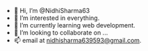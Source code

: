 - 👋 Hi, I’m @NidhiSharma63
- 👀 I’m interested in everything.
- 🌱 I’m currently learning web development.
- 💞️ I’m looking to collaborate on ...
- 📫 email at nidhisharma639593@gmail.com.

<!---
NidhiSharma63/NidhiSharma63 is a ✨ special ✨ repository because its `README.md` (this file) appears on your GitHub profile.
You can click the Preview link to take a look at your changes.
--->
